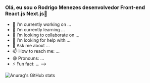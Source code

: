 ### Olá, eu sou o Rodrigo Menezes desenvolvedor Front-end React.js Next.js👋

- 🔭 I’m currently working on ...
- 🌱 I’m currently learning ...
- 👯 I’m looking to collaborate on ...
- 🤔 I’m looking for help with ...
- 💬 Ask me about ...
- 📫 How to reach me: ...
- 😄 Pronouns: ...
- ⚡ Fun fact: ...
-->

  
 ![Anurag's GitHub stats](https://github-readme-stats.vercel.app/api?username=anuraghazra&show_icons=true&theme=radical)
